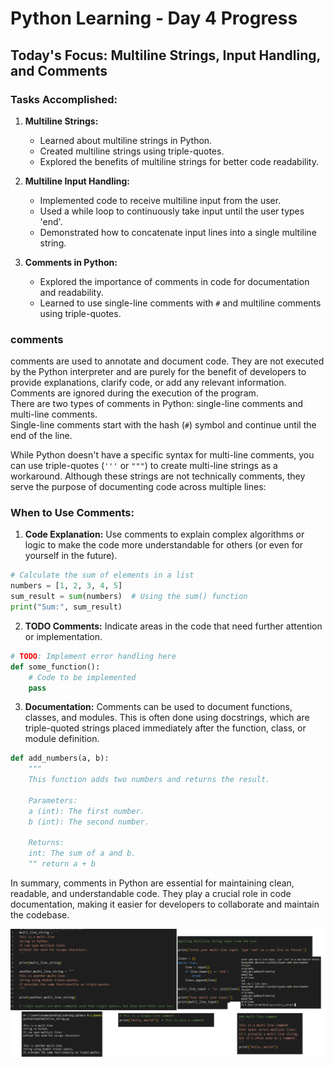 # Python Learning - Day 4 Progress

## Today's Focus: Multiline Strings, Input Handling, and Comments

### Tasks Accomplished:

1. **Multiline Strings:**
   - Learned about multiline strings in Python.
   - Created multiline strings using triple-quotes.
   - Explored the benefits of multiline strings for better code readability.

2. **Multiline Input Handling:**
   - Implemented code to receive multiline input from the user.
   - Used a while loop to continuously take input until the user types 'end'.
   - Demonstrated how to concatenate input lines into a single multiline string.

3. **Comments in Python:**
   - Explored the importance of comments in code for documentation and readability.
   - Learned to use single-line comments with `#` and multiline comments using triple-quotes. 
### comments
comments are used to annotate and document code. They are not executed by the Python interpreter and are purely for the benefit of developers to provide explanations, clarify code, or add any relevant information. Comments are ignored during the execution of the program.
<br>
There are two types of comments in Python: single-line comments and multi-line comments. <br>
Single-line comments start with the hash (`#`) symbol and continue until the end of the line.<br>

While Python doesn't have a specific syntax for multi-line comments, you can use triple-quotes (`'''` or `"""`) to create multi-line strings as a workaround. Although these strings are not technically comments, they serve the purpose of documenting code across multiple lines:
<br> 
### When to Use Comments:

1. **Code Explanation:** Use comments to explain complex algorithms or logic to make the code more understandable for others (or even for yourself in the future).

```python
# Calculate the sum of elements in a list
numbers = [1, 2, 3, 4, 5]
sum_result = sum(numbers)  # Using the sum() function
print("Sum:", sum_result)
```

2. **TODO Comments:** Indicate areas in the code that need further attention or implementation.

```python
# TODO: Implement error handling here
def some_function():
    # Code to be implemented
    pass
```

3. **Documentation:** Comments can be used to document functions, classes, and modules. This is often done using docstrings, which are triple-quoted strings placed immediately after the function, class, or module definition.

```python
def add_numbers(a, b):
    """
    This function adds two numbers and returns the result.

    Parameters:
    a (int): The first number.
    b (int): The second number.

    Returns:
    int: The sum of a and b.
    "" return a + b
```

In summary, comments in Python are essential for maintaining clean, readable, and understandable code. They play a crucial role in code documentation, making it easier for developers to collaborate and maintain the codebase.
<br>

 ![Image](Day4\Day4.png)
